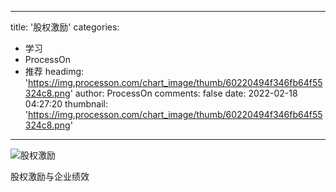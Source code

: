 
---
title: '股权激励'
categories: 
 - 学习
 - ProcessOn
 - 推荐
headimg: 'https://img.processon.com/chart_image/thumb/60220494f346fb64f55324c8.png'
author: ProcessOn
comments: false
date: 2022-02-18 04:27:20
thumbnail: 'https://img.processon.com/chart_image/thumb/60220494f346fb64f55324c8.png'
---

<div>   
<img class="thumb" alt="股权激励" src="https://img.processon.com/chart_image/thumb/60220494f346fb64f55324c8.png" referrerpolicy="no-referrer">
<p>股权激励与企业绩效</p>  
</div>
            